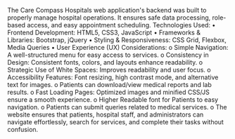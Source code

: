 The Care Compass Hospitals web application's backend was built to properly manage hospital
operations. It ensures safe data processing, role-based access, and easy appointment scheduling.
Technologies Used:
• Frontend Development: HTML5, CSS3, JavaScript
• Frameworks & Libraries: Bootstrap, jQuery
• Styling & Responsiveness: CSS Grid, Flexbox, Media Queries
• User Experience (UX) Considerations:
o Simple Navigation: A well-structured menu for easy access to services.
o Consistency in Design: Consistent fonts, colors, and layouts enhance readability.
o Strategic Use of White Spaces: Improves readability and user focus.
o Accessibility Features: Font resizing, high contrast mode, and alternative text for
images.
o Patients can download/view medical reports and lab results.
o Fast Loading Pages: Optimized images and minified CSS/JS ensure a smooth
experience.
o Higher Readable font for Patients to easy navigation.
o Patients can submit queries related to medical services.
o
The website ensures that patients, hospital staff, and administrators can navigate effortlessly,
search for services, and complete their tasks without confusion.
